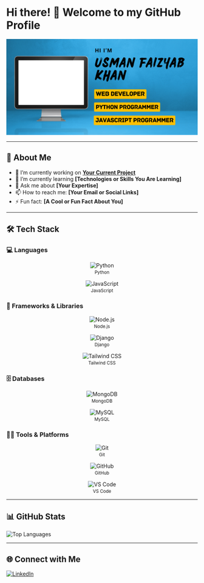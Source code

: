 # Hi there! 👋 Welcome to my GitHub Profile  

![Profile Banner](https://github.com/USMAN-FAIZYAB-KHAN/USMAN-FAIZYAB-KHAN/blob/main/github-banner.png)  

---

## 🌟 About Me  

- 🔭 I’m currently working on **[Your Current Project](#)**  
- 🌱 I’m currently learning **[Technologies or Skills You Are Learning]**  
- 💬 Ask me about **[Your Expertise]**  
- 📫 How to reach me: **[Your Email or Social Links]**  
- ⚡ Fun fact: **[A Cool or Fun Fact About You]**  

---

## 🛠️ Tech Stack 

### 💻 Languages  
<p align="center">  
  <img src="https://cdn.jsdelivr.net/gh/devicons/devicon/icons/python/python-original.svg" alt="Python" height="40"/>  
  <br><small>Python</small>  
</p>  
<p align="center">  
  <img src="https://cdn.jsdelivr.net/gh/devicons/devicon/icons/javascript/javascript-original.svg" alt="JavaScript" height="40"/>  
  <br><small>JavaScript</small>  
</p>  

### 🚀 Frameworks & Libraries  
<p align="center">  
  <img src="https://cdn.jsdelivr.net/gh/devicons/devicon/icons/nodejs/nodejs-original.svg" alt="Node.js" height="40"/>  
  <br><small>Node.js</small>  
</p>  
<p align="center">  
  <img src="https://cdn.jsdelivr.net/gh/devicons/devicon/icons/django/django-plain.svg" alt="Django" height="40"/>  
  <br><small>Django</small>  
</p>  
<p align="center">  
  <img src="https://cdn.jsdelivr.net/gh/devicons/devicon/icons/tailwindcss/tailwindcss-plain.svg" alt="Tailwind CSS" height="40"/>  
  <br><small>Tailwind CSS</small>  
</p>  

### 🗄️ Databases  
<p align="center">  
  <img src="https://cdn.jsdelivr.net/gh/devicons/devicon/icons/mongodb/mongodb-original.svg" alt="MongoDB" height="40"/>  
  <br><small>MongoDB</small>  
</p>  
<p align="center">  
  <img src="https://cdn.jsdelivr.net/gh/devicons/devicon/icons/mysql/mysql-original.svg" alt="MySQL" height="40"/>  
  <br><small>MySQL</small>  
</p>  

### 🧑‍💻 Tools & Platforms  
<p align="center">  
  <img src="https://cdn.jsdelivr.net/gh/devicons/devicon/icons/git/git-original.svg" alt="Git" height="40"/>  
  <br><small>Git</small>  
</p>  
<p align="center">  
  <img src="https://cdn.jsdelivr.net/gh/devicons/devicon/icons/github/github-original.svg" alt="GitHub" height="40"/>  
  <br><small>GitHub</small>  
</p>  
<p align="center">  
  <img src="https://cdn.jsdelivr.net/gh/devicons/devicon/icons/vscode/vscode-original.svg" alt="VS Code" height="40"/>  
  <br><small>VS Code</small>  
</p>  

---

## 📊 GitHub Stats  

![Top Languages](https://github-readme-stats.vercel.app/api/top-langs/?username=USMAN-FAIZYAB-KHAN&layout=compact&theme=dark)  

---

## 🌐 Connect with Me  

<p align="left">  
  <a href="https://www.linkedin.com/in/usman-faizyab-khan" target="_blank">  
    <img src="https://cdn.jsdelivr.net/gh/devicons/devicon/icons/linkedin/linkedin-original.svg" alt="LinkedIn" width="30" height="30"/>  
  </a>  
</p>  
